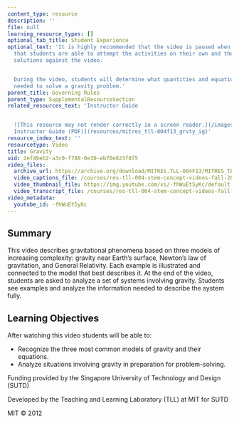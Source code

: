 ```yaml
---
content_type: resource
description: ''
file: null
learning_resource_types: []
optional_tab_title: Student Experience
optional_text: 'It is highly recommended that the video is paused when prompted so
  that students are able to attempt the activities on their own and then check their
  solutions against the video.


  During the video, students will determine what quantities and equations would be
  needed to solve a gravity problem.'
parent_title: Governing Rules
parent_type: SupplementalResourceSection
related_resources_text: 'Instructor Guide


  ![This resource may not render correctly in a screen reader.](/images/inacessible.gif)[Gravity
  Instructor Guide (PDF)](resources/mitres_tll-004f13_grvty_ig)'
resource_index_text: ''
resourcetype: Video
title: Gravity
uid: 2ef4beb2-a3c0-f788-0e30-eb70e623f8f5
video_files:
  archive_url: https://archive.org/download/MITRES.TLL-004F13/MITRES_TLL-004F13_gravity_300k.mp4
  video_captions_file: /courses/res-tll-004-stem-concept-videos-fall-2013/b142dc45885757ab9a44f910280c8c1d_-fhWuEt5yKc.vtt
  video_thumbnail_file: https://img.youtube.com/vi/-fhWuEt5yKc/default.jpg
  video_transcript_file: /courses/res-tll-004-stem-concept-videos-fall-2013/9144aa65c1a2167922996a7e46d1dc4a_-fhWuEt5yKc.pdf
video_metadata:
  youtube_id: -fhWuEt5yKc
---
```


Summary
-------

This video describes gravitational phenomena based on three models of increasing complexity: gravity near Earth’s surface, Newton’s law of gravitation, and General Relativity. Each example is illustrated and connected to the model that best describes it. At the end of the video, students are asked to analyze a set of systems involving gravity. Students see examples and analyze the information needed to describe the system fully.

Learning Objectives
-------------------

After watching this video students will be able to:

*   Recognize the three most common models of gravity and their equations.
*   Analyze situations involving gravity in preparation for problem-solving.

Funding provided by the Singapore University of Technology and Design (SUTD)

Developed by the Teaching and Learning Laboratory (TLL) at MIT for SUTD

MIT © 2012
